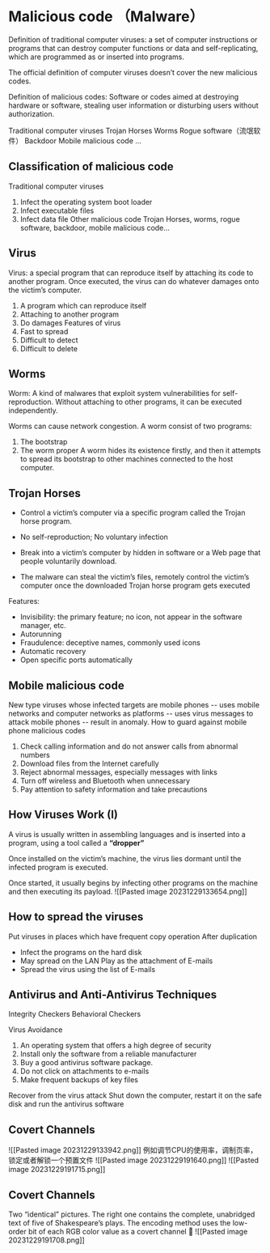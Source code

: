 # Malicious code （Malware）
Definition of traditional computer viruses: a set of computer instructions or programs that can destroy computer functions or data and self-replicating, which are programmed as or inserted into programs.

The official definition of computer viruses doesn’t cover the new malicious codes.

Definition of malicious codes: Software or codes aimed at destroying hardware or software, stealing user information or disturbing users without authorization.

Traditional computer viruses
Trojan Horses
Worms
Rogue software（流氓软件）
Backdoor
Mobile malicious code
…
## Classification of malicious code
Traditional computer viruses
1. Infect the operating system boot loader
2. Infect executable files
3. Infect data file
Other malicious code
Trojan Horses, worms, rogue software, backdoor, mobile malicious code…
## Virus
Virus: a special program that can reproduce itself by attaching its code to another program. Once executed, the virus can do whatever damages onto the victim’s computer.
1. A program which can reproduce itself
2. Attaching to another program
3. Do damages
Features of virus
1. Fast to spread
2. Difficult to detect
3. Difficult to delete

## Worms
Worm: A kind of malwares that exploit system vulnerabilities for self-reproduction. Without attaching to other programs, it can  be executed independently. 

Worms can cause network congestion. 
  A worm consist of two programs:
 1. The bootstrap
 2. The worm proper
  A worm hides its existence firstly,  and then it attempts to spread its bootstrap to other machines connected to the host computer.

## Trojan Horses
- Control a victim’s computer via a specific program called the Trojan horse program.

- No self-reproduction; No voluntary infection

 - Break into a victim’s computer by hidden in software or a Web page that people voluntarily download. 

- The malware can steal the victim’s files, remotely control the victim’s computer once the downloaded Trojan horse program gets executed

Features:
- Invisibility: the primary feature; no icon, not appear in the software manager, etc.
- Autorunning
- Fraudulence: deceptive names, commonly used icons
- Automatic recovery
- Open specific ports automatically

## Mobile malicious code
New type viruses whose infected targets are mobile phones 
-- uses mobile networks and computer networks as platforms
-- uses virus messages to attack mobile phones
-- result in anomaly.
How to guard against mobile phone malicious codes
1. Check calling information and do not answer calls from abnormal numbers
2. Download files from the Internet carefully
3. Reject abnormal messages, especially messages with links
4. Turn off wireless and Bluetooth when unnecessary
5. Pay attention to safety information and take precautions

## How Viruses Work (I)
A virus is usually written in assembling languages and is inserted into a program, using a tool called a **“dropper”**

Once installed on the victim’s machine, the virus lies dormant until the infected program is executed.

Once started, it usually begins by infecting other programs on the machine and then executing its payload.
![[Pasted image 20231229133654.png]]
## How to spread the viruses
Put viruses in places which have frequent copy operation
After duplication
- Infect the programs on the hard disk 
- May spread on the LAN
Play as the attachment of E-mails
- Spread the virus using the list of E-mails

## Antivirus and Anti-Antivirus Techniques 
Integrity Checkers
Behavioral Checkers

Virus Avoidance
1. An operating system that offers a high degree of security 
2. Install only the software from a reliable manufacturer
3. Buy a good antivirus software package.
4. Do not click on attachments to e-mails
5. Make frequent backups of key files

Recover from the virus attack
	Shut down the computer, restart it on the safe disk and run the antivirus software

## Covert Channels 
![[Pasted image 20231229133942.png]]
例如调节CPU的使用率，调制页率，锁定或者解锁一个预置文件
![[Pasted image 20231229191640.png]]
![[Pasted image 20231229191715.png]]
## Covert Channels 

Two “identical” pictures. The right one contains the complete, unabridged text of five of Shakespeare’s plays.
The encoding method uses the low-order bit of each RGB color value as a covert channel 
![[Pasted image 20231229191708.png]]